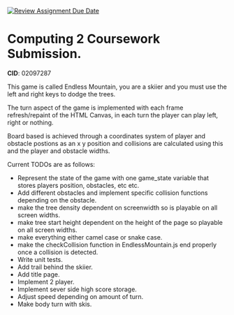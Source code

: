 [![Review Assignment Due Date](https://classroom.github.com/assets/deadline-readme-button-24ddc0f5d75046c5622901739e7c5dd533143b0c8e959d652212380cedb1ea36.svg)](https://classroom.github.com/a/uu0DCd-8)
# Computing 2 Coursework Submission.
**CID**: 02097287

This game is called Endless Mountain, you are a skiier and you must use the left and right keys to dodge the trees.

The turn aspect of the game is implemented with each frame refresh/repaint of the HTML Canvas, in each turn the player can play left, right or nothing.

Board based is achieved through a coordinates system of player and obstacle postions as an x y position and collisions are calculated using this and the player and obstacle widths.

Current TODOs are as follows:
- Represent the state of the game with one game_state variable that stores players position, obstacles, etc etc.
- Add different obstacles and implement specific collision functions depending on the obstacle.
- make the tree density dependent on screenwidth so is playable on all screen widths.
- make tree start height dependent on the height of the page so playable on all screen widths.
- make everything either camel case or snake case.
- make the checkCollision function in EndlessMountain.js end properly once a collision is detected. 
- Write unit tests.
- Add trail behind the skiier.
- Add title page.
- Implement 2 player.
- Implement sever side high score storage.
- Adjust speed depending on amount of turn.
- Make body turn with skis.
